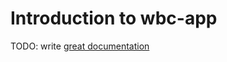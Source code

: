 # Introduction to wbc-app

TODO: write [great documentation](http://jacobian.org/writing/what-to-write/)

